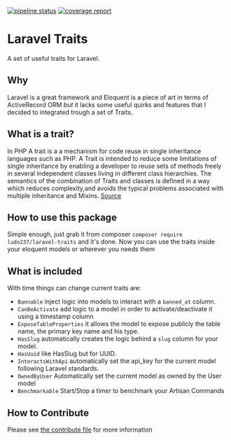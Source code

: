 [![pipeline status](https://gitlab.com/ludo237/laravel-traits/badges/master/pipeline.svg)](https://gitlab.com/ludo237/laravel-traits/commits/master)
[![coverage report](https://gitlab.com/ludo237/laravel-traits/badges/master/coverage.svg)](https://gitlab.com/ludo237/laravel-traits/commits/master)

# Laravel Traits

A set of useful traits for Laravel.

## Why

Laravel is a great framework and Eloquent is a piece of art in terms of ActiveRecord ORM *but* it lacks some useful quirks and features that I decided to integrated trough a set of Traits.

## What is a trait?

In PHP A trait is a a mechanism for code reuse in single inheritance languages such as PHP. A Trait is intended to reduce some limitations of single inheritance by enabling a developer to reuse sets of methods freely in several independent classes living in different class hierarchies. The semantics of the combination of Traits and classes is defined in a way which reduces complexity,and avoids the typical problems associated with multiple inheritance and Mixins. [Source](https://www.php.net/manual/en/language.oop5.traits.php)

## How to use this package

Simple enough, just grab it from composer `composer require ludo237/laravel-traits` and it's done. Now you can use the traits inside your eloquent models or wherever you needs them

## What is included

With time things can change current traits are:

- `Bannable` inject logic into models to interact with a `banned_at` column.
- `CanBeActivate` add logic to a model in order to activate/deactivate it using a timestamp column
- `ExposeTableProperties` it allows the model to expose publicly the table name, the primary key name and his type.
- `HasSlug` automatically creates the logic behind a `slug` column for your model.
- `HasUuid` like HasSlug but for UUID.
- `InteractsWithApi` automatically set the api_key for the current model following Laravel standards.
- `OwnedByUser` Automatically set the current model as owned by the User model
- `Benchmarkable` Start/Stop a timer to benchmark your Artisan Commands

## How to Contribute

Please see [the contribute file](CONTRIBUTING.md) for more information
